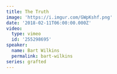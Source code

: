 ```yaml
---
title: The Truth
image: 'https://i.imgur.com/GWpKshf.png'
date: '2018-02-11T06:00:00.000Z'
video:
  type: vimeo
  id: '255298695'
speaker:
  name: Bart Wilkins
  permalink: bart-wilkins
series: grafted
---
```


